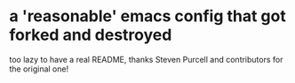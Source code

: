# a 'reasonable' emacs config that got forked and destroyed

too lazy to have a real README, thanks Steven Purcell and contributors for the original one!
